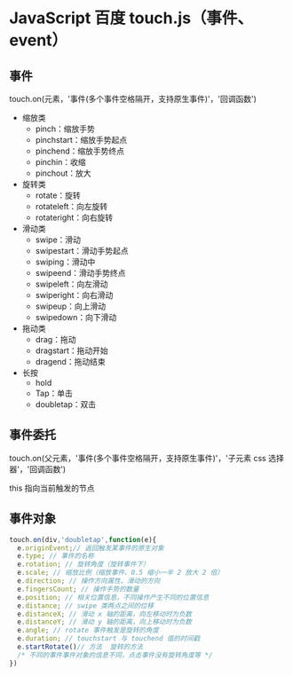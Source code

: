 # JavaScript 百度 touch.js（事件、event）

## 事件

touch.on(元素，'事件(多个事件空格隔开，支持原生事件)'，'回调函数') 

- 缩放类
  - pinch：缩放手势
  - pinchstart：缩放手势起点
  - pinchend：缩放手势终点
  - pinchin：收缩
  - pinchout：放大
- 旋转类
  - rotate：旋转
  - rotateleft：向左旋转
  - rotateright：向右旋转
- 滑动类
  - swipe：滑动
  - swipestart：滑动手势起点
  - swiping：滑动中
  - swipeend：滑动手势终点
  - swipeleft：向左滑动
  - swiperight：向右滑动
  - swipeup：向上滑动
  - swipedown：向下滑动
- 拖动类
  - drag：拖动
  - dragstart：拖动开始
  - dragend：拖动结束
- 长按
  - hold
  - Tap：单击
  - doubletap：双击

## 事件委托

touch.on(父元素，'事件(多个事件空格隔开，支持原生事件)'，'子元素 css 选择器'，'回调函数')

this 指向当前触发的节点

## 事件对象
``` js
touch.on(div,'doubletap',function(e){
  e.originEvent;// 返回触发某事件的原生对象
  e.type; // 事件的名称
  e.rotation; // 旋转角度（旋转事件下）
  e.scale; // 缩放比例（缩放事件、0.5 缩小一半 2 放大 2 倍）
  e.direction; // 操作方向属性、滑动的方向
  e.fingersCount; // 操作手势的数量
  e.position; // 相关位置信息，不同操作产生不同的位置信息
  e.distance; // swipe 类两点之间的位移
  e.distanceX; // 滑动 x 轴的距离，向左移动时为负数
  e.distanceY; // 滑动 y 轴的距离，向上移动时为负数
  e.angle; // rotate 事件触发是旋转的角度
  e.duration; // touchstart 与 touchend 值的时间戳
  e.startRotate()// 方法  旋转的方法
  /* 不同的事件事件对象的信息不同，点击事件没有旋转角度等 */
})
```